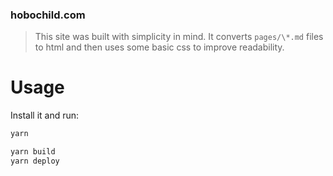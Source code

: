 ### hobochild.com

> This site was built with simplicity in mind. It converts `pages/\*.md` files to html and then uses some basic css to improve readability.

# Usage

Install it and run:

```bash
yarn
```

```bash
yarn build
yarn deploy
```
